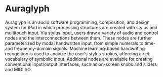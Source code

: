 # Auraglyph

Auraglyph is an audio software programming, composition, and design system for iPad in which processing structures are created with stylus and multitouch input. Via stylus input, users draw a variety of audio and control nodes and the interconnections between them. These nodes are further parameterized by modal handwritten input, from simple numerals to time- and frequency-domain signals. Machine learning-based handwriting recognition is used to analyze the user's stylus strokes, affording a rich vocabulary of symbolic input. Additional nodes are available for creating conventional input/output interfaces, such as on-screen knobs and sliders and MIDI I/O.


